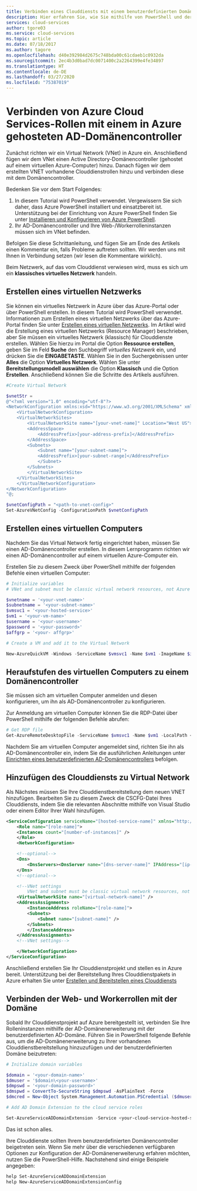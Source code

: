 ```yaml
---
title: Verbinden eines Clouddiensts mit einem benutzerdefinierten Domänencontroller | Microsoft Docs
description: Hier erfahren Sie, wie Sie mithilfe von PowerShell und der AD-Domänenerweiterung eine Verbindung zwischen Ihren Web-/Workerrollen und einer benutzerdefinierten AD-Domäne herstellen.
services: cloud-services
author: tgore03
ms.service: cloud-services
ms.topic: article
ms.date: 07/18/2017
ms.author: tagore
ms.openlocfilehash: d40e392984d2675c748bda00c61cdaeb1c0932da
ms.sourcegitcommit: 2ec4b3d0bad7dc0071400c2a2264399e4fe34897
ms.translationtype: HT
ms.contentlocale: de-DE
ms.lasthandoff: 03/27/2020
ms.locfileid: "75387019"
---
```

# <a name="connecting-azure-cloud-services-roles-to-a-custom-ad-domain-controller-hosted-in-azure"></a>Verbinden von Azure Cloud Services-Rollen mit einem in Azure gehosteten AD-Domänencontroller
Zunächst richten wir ein Virtual Network (VNet) in Azure ein. Anschließend fügen wir dem VNet einen Active Directory-Domänencontroller (gehostet auf einem virtuellen Azure-Computer) hinzu. Danach fügen wir dem erstellten VNET vorhandene Clouddienstrollen hinzu und verbinden diese mit dem Domänencontroller.

Bedenken Sie vor dem Start Folgendes:

1. In diesem Tutorial wird PowerShell verwendet. Vergewissern Sie sich daher, dass Azure PowerShell installiert und einsatzbereit ist. Unterstützung bei der Einrichtung von Azure PowerShell finden Sie unter [Installieren und Konfigurieren von Azure PowerShell](/powershell/azure/overview).
2. Ihr AD-Domänencontroller und Ihre Web-/Workerrolleninstanzen müssen sich im VNet befinden.

Befolgen Sie diese Schrittanleitung, und fügen Sie am Ende des Artikels einen Kommentar ein, falls Probleme auftreten sollten. Wir werden uns mit Ihnen in Verbindung setzen (wir lesen die Kommentare wirklich).

Beim Netzwerk, auf das vom Clouddienst verwiesen wird, muss es sich um ein **klassisches virtuelles Netzwerk** handeln.

## <a name="create-a-virtual-network"></a>Erstellen eines virtuellen Netzwerks
Sie können ein virtuelles Netzwerk in Azure über das Azure-Portal oder über PowerShell erstellen. In diesem Tutorial wird PowerShell verwendet. Informationen zum Erstellen eines virtuellen Netzwerks über das Azure-Portal finden Sie unter [Erstellen eines virtuellen Netzwerks](../virtual-network/quick-create-portal.md). Im Artikel wird die Erstellung eines virtuellen Netzwerks (Resource Manager) beschrieben, aber Sie müssen ein virtuelles Netzwerk (klassisch) für Clouddienste erstellen. Wählen Sie hierzu im Portal die Option **Ressource erstellen**, geben Sie im Feld **Suche** den Suchbegriff *virtuelles Netzwerk* ein, und drücken Sie die **EINGABETASTE**. Wählen Sie in den Suchergebnissen unter **Alles** die Option **Virtuelles Netzwerk**. Wählen Sie unter **Bereitstellungsmodell auswählen** die Option **Klassisch** und die Option **Erstellen**. Anschließend können Sie die Schritte des Artikels ausführen.

```powershell
#Create Virtual Network

$vnetStr =
@"<?xml version="1.0" encoding="utf-8"?>
<NetworkConfiguration xmlns:xsd="https://www.w3.org/2001/XMLSchema" xmlns:xsi="https://www.w3.org/2001/XMLSchema-instance" xmlns="http://schemas.microsoft.com/ServiceHosting/2011/07/NetworkConfiguration">
    <VirtualNetworkConfiguration>
    <VirtualNetworkSites>
        <VirtualNetworkSite name="[your-vnet-name]" Location="West US">
        <AddressSpace>
            <AddressPrefix>[your-address-prefix]</AddressPrefix>
        </AddressSpace>
        <Subnets>
            <Subnet name="[your-subnet-name]">
            <AddressPrefix>[your-subnet-range]</AddressPrefix>
            </Subnet>
        </Subnets>
        </VirtualNetworkSite>
    </VirtualNetworkSites>
    </VirtualNetworkConfiguration>
</NetworkConfiguration>
"@;

$vnetConfigPath = "<path-to-vnet-config>"
Set-AzureVNetConfig -ConfigurationPath $vnetConfigPath
```

## <a name="create-a-virtual-machine"></a>Erstellen eines virtuellen Computers
Nachdem Sie das Virtual Network fertig eingerichtet haben, müssen Sie einen AD-Domänencontroller erstellen. In diesem Lernprogramm richten wir einen AD-Domänencontroller auf einem virtuellen Azure-Computer ein.

Erstellen Sie zu diesem Zweck über PowerShell mithilfe der folgenden Befehle einen virtuellen Computer:

```powershell
# Initialize variables
# VNet and subnet must be classic virtual network resources, not Azure Resource Manager resources.

$vnetname = '<your-vnet-name>'
$subnetname = '<your-subnet-name>'
$vmsvc1 = '<your-hosted-service>'
$vm1 = '<your-vm-name>'
$username = '<your-username>'
$password = '<your-password>'
$affgrp = '<your- affgrp>'

# Create a VM and add it to the Virtual Network

New-AzureQuickVM -Windows -ServiceName $vmsvc1 -Name $vm1 -ImageName $imgname -AdminUsername $username -Password $password -AffinityGroup $affgrp -SubnetNames $subnetname -VNetName $vnetname
```

## <a name="promote-your-virtual-machine-to-a-domain-controller"></a>Heraufstufen des virtuellen Computers zu einem Domänencontroller
Sie müssen sich am virtuellen Computer anmelden und diesen konfigurieren, um ihn als AD-Domänencontroller zu konfigurieren.

Zur Anmeldung am virtuellen Computer können Sie die RDP-Datei über PowerShell mithilfe der folgenden Befehle abrufen:

```powershell
# Get RDP file
Get-AzureRemoteDesktopFile -ServiceName $vmsvc1 -Name $vm1 -LocalPath <rdp-file-path>
```

Nachdem Sie am virtuellen Computer angemeldet sind, richten Sie ihn als AD-Domänencontroller ein, indem Sie die ausführlichen Anleitungen unter [Einrichten eines benutzerdefinierten AD-Domänencontrollers](https://social.technet.microsoft.com/wiki/contents/articles/12370.windows-server-2012-set-up-your-first-domain-controller-step-by-step.aspx) befolgen.

## <a name="add-your-cloud-service-to-the-virtual-network"></a>Hinzufügen des Clouddiensts zu Virtual Network
Als Nächstes müssen Sie Ihre Clouddienstbereitstellung dem neuen VNET hinzufügen. Bearbeiten Sie zu diesem Zweck die CSCFG-Datei Ihres Clouddiensts, indem Sie die relevanten Abschnitte mithilfe von Visual Studio oder einem Editor Ihrer Wahl hinzufügen.

```xml
<ServiceConfiguration serviceName="[hosted-service-name]" xmlns="http://schemas.microsoft.com/ServiceHosting/2008/10/ServiceConfiguration" osFamily="[os-family]" osVersion="*">
    <Role name="[role-name]">
    <Instances count="[number-of-instances]" />
    </Role>
    <NetworkConfiguration>

    <!--optional-->
    <Dns>
        <DnsServers><DnsServer name="[dns-server-name]" IPAddress="[ip-address]" /></DnsServers>
    </Dns>
    <!--optional-->

    <!--VNet settings
        VNet and subnet must be classic virtual network resources, not Azure Resource Manager resources.-->
    <VirtualNetworkSite name="[virtual-network-name]" />
    <AddressAssignments>
        <InstanceAddress roleName="[role-name]">
        <Subnets>
            <Subnet name="[subnet-name]" />
        </Subnets>
        </InstanceAddress>
    </AddressAssignments>
    <!--VNet settings-->

    </NetworkConfiguration>
</ServiceConfiguration>
```

Anschließend erstellen Sie Ihr Clouddienstprojekt und stellen es in Azure bereit. Unterstützung bei der Bereitstellung Ihres Clouddienstpakets in Azure erhalten Sie unter [Erstellen und Bereitstellen eines Clouddiensts](cloud-services-how-to-create-deploy-portal.md)

## <a name="connect-your-webworker-roles-to-the-domain"></a>Verbinden der Web- und Workerrollen mit der Domäne
Sobald Ihr Clouddienstprojekt auf Azure bereitgestellt ist, verbinden Sie Ihre Rolleninstanzen mithilfe der AD-Domänenerweiterung mit der benutzerdefinierten AD-Domäne. Führen Sie in PowerShell folgende Befehle aus, um die AD-Domänenerweiterung zu Ihrer vorhandenen Clouddienstbereitstellung hinzuzufügen und der benutzerdefinierten Domäne beizutreten:

```powershell
# Initialize domain variables

$domain = '<your-domain-name>'
$dmuser = '$domain\<your-username>'
$dmpswd = '<your-domain-password>'
$dmspwd = ConvertTo-SecureString $dmpswd -AsPlainText -Force
$dmcred = New-Object System.Management.Automation.PSCredential ($dmuser, $dmspwd)

# Add AD Domain Extension to the cloud service roles

Set-AzureServiceADDomainExtension -Service <your-cloud-service-hosted-service-name> -Role <your-role-name> -Slot <staging-or-production> -DomainName $domain -Credential $dmcred -JoinOption 35
```

Das ist schon alles.

Ihre Clouddienste sollten Ihrem benutzerdefinierten Domänencontroller beigetreten sein. Wenn Sie mehr über die verschiedenen verfügbaren Optionen zur Konfiguration der AD-Domänenerweiterung erfahren möchten, nutzen Sie die PowerShell-Hilfe. Nachstehend sind einige Beispiele angegeben:

```powershell
help Set-AzureServiceADDomainExtension
help New-AzureServiceADDomainExtensionConfig
```



